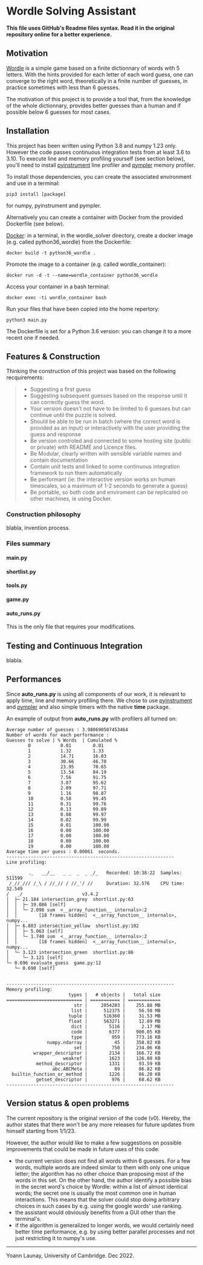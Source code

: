 #  Wordle Solving Assistant #

**This file uses GitHub's Readme files syntax. Read it in the original repository online for a better experience.**

## Motivation

[Wordle](https://wordlegame.org/uk) is a simple game based on a finite dictionnary of words with 5 letters. With the hints provided for each letter of each word guess, one can converge to the right word, theoretically in a finite number of guesses, in practice sometimes with less than 6 guesses.

The motivation of this project is to provide a tool that, from the knowledge of the whole dictionnary, provides better guesses than a human and if possible below 6 guesses for most cases.

## Installation

This project has been written using Python 3.8 and numpy 1.23 only. However the code passes continuous integration tests from at least 3.6 to 3.10. To execute line and memory profiling yourself (see section below), you'll need to install [pyinstrument](https://github.com/joerick/pyinstrument) line profiler and [pympler](https://pympler.readthedocs.io/en/latest/#) memory profiler.

To install those dependencies, you can create the associated environment and use in a terminal:
```
pip3 install [package]
```
for numpy, pyinstrument and pympler.

Alternatively you can create a container with Docker from the provided Dockerfile (see below).

[Docker](https://www.docker.com/get-started/): in a terminal, in the wordle_solver directory, create a docker image (e.g. called python36_wordle) from the Dockerfile:
```
docker build -t python36_wordle . 
```
Promote the image to a container (e.g. called wordle_container):
```
docker run -d -t --name=wordle_container python36_wordle 
```
Access your container in a bash terminal:
```
docker exec -ti wordle_container bash
```
Run your files that have been copied into the home repertory:
```
python3 main.py
```
The Dockerfile is set for a Python 3.6 version: you can change it to a more recent one if needed.

## Features & Construction
Thinking the construction of this project was based on the following recquirements:

>- Suggesting a first guess
>- Suggesting subsequent guesses based on the response until it can correctly guess the word.
>- Your version doesn't not have to be limited to 6 guesses but can continue until the puzzle is solved.
>- Should be able to be run in batch (where the correct word is provided as an input) or interactively with the user providing the guess and response
>- Be version controled and connected to some hosting site (public or private) with README and Licence files.
>- Be Modular, clearly written with sensible variable names and contain documentation
>- Contain unit tests and linked to some continuous integration framework to run them automatically
>- Be performant (ie: the interactive version works on human timescales, so a maximum of 1-2 seconds to generate a guess)
>- Be portable, so both code and enviroment can be replicated on other machines, ie using Docker.


### Construction philosophy
blabla, invention process.

### Files summary

#### main.py 
#### shortlist.py
#### tools.py
#### game.py
#### auto_runs.py
This is the only file that requires your modifications.

## Testing and Continuous Integration
blabla.

## Performances
Since **auto_runs.py** is using all components of our work, it is relevant to apply time, line and memory profiling there. We chose to use [pyinstrument](https://github.com/joerick/pyinstrument) and [pympler](https://pympler.readthedocs.io/en/latest/#) and also simple timers with the native **time** package.

An example of output from **auto_runs.py** with profilers all turned on:
```
Average number of guesses : 3.980690507453464
Number of words for each performance :
Guesses to solve | % Words  | Cumulated %
        0           0.01        0.01
        1           1.32        1.33
        2           14.71       16.03
        3           30.66       46.70
        4           23.95       70.65
        5           13.54       84.19
        6           7.56        91.75
        7           3.87        95.62
        8           2.09        97.71
        9           1.16        98.87
        10          0.58        99.45
        11          0.31        99.76
        12          0.13        99.89
        13          0.08        99.97
        14          0.02        99.99
        15          0.01        100.00
        16          0.00        100.00
        17          0.00        100.00
        18          0.00        100.00
        19          0.00        100.00
Average time per guess : 0.00061  seconds.
--------------------------------------------------------------
Line profiling:

  _     ._   __/__   _ _  _  _ _/_   Recorded: 10:38:22  Samples:  511599
 /_//_/// /_\ / //_// / //_'/ //     Duration: 32.576    CPU time: 32.549
/   _/                      v3.4.2
│  ├─ 21.184 intersection_grey  shortlist.py:63
│  │  ├─ 19.086 [self]
│  │  └─ 2.098 sum  <__array_function__ internals>:2
│  │        [18 frames hidden]  <__array_function__ internals>, numpy...
│  ├─ 6.803 intersection_yellow  shortlist.py:102
│  │  ├─ 5.063 [self]
│  │  └─ 1.740 sum  <__array_function__ internals>:2
│  │        [18 frames hidden]  <__array_function__ internals>, numpy...
│  └─ 3.123 intersection_green  shortlist.py:86
│     └─ 3.121 [self]
└─ 0.696 evaluate_guess  game.py:12
   └─ 0.690 [self]


--------------------------------------------------------------
Memory profiling:
                       types |   # objects |   total size
============================ | =========== | ============
                         str |     2054203 |    255.88 MB
                        list |      512375 |     56.58 MB
                       tuple |      516360 |     31.53 MB
                       float |      563271 |     12.89 MB
                        dict |        5116 |      2.17 MB
                        code |        6377 |    900.05 KB
                        type |         959 |    773.16 KB
               numpy.ndarray |          45 |    358.82 KB
                         set |         750 |    234.06 KB
          wrapper_descriptor |        2134 |    166.72 KB
                     weakref |        1623 |    126.80 KB
           method_descriptor |        1331 |     93.59 KB
                 abc.ABCMeta |          89 |     86.82 KB
  builtin_function_or_method |        1226 |     86.20 KB
           getset_descriptor |         976 |     68.62 KB
--------------------------------------------------------------
```
## Version status & open problems
The current repository is the original version of the code (v0). Hereby, the author states that there won't be any more releases for future updates from himself starting from 1/1/23. 

However, the author would like to make a few suggestions on possible improvements that could be made in future uses of this code:
- the current version does not find all words within 6 guesses. For a few words, multiple words are indeed similar to them with only one unique letter; the algorithm has no other choice than proposing most of the words in this set. On the other hand, the author identify a possible bias in the secret word's choice by Wordle: within a list of almost identical words; the secret one is usually the most common one in human interactions. This means that the solver could stop doing arbitrary choices in such cases by e.g. using the google words' use ranking.
- the assistant would obviously benefits from a GUI other than the terminal's.
- if the algorithm is generalized to longer words, we would certainly need better time performance, e.g. by using better parallel processes and not just restricting it to numpy's use.
--------------------------------------------------------------------------------

Yoann Launay, University of Cambridge.
Dec 2022.
